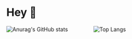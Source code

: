 # Hey 👋

![Anurag's GitHub stats](https://github-readme-stats.vercel.app/api?username=AfonsoCalinas&count_private=true&show_icons=true&theme=great-gatsby)&nbsp; &nbsp; &nbsp; &nbsp; &nbsp; &nbsp; &nbsp; &nbsp; &nbsp;![Top Langs](https://github-readme-stats.vercel.app/api/top-langs/?username=AfonsoCalinas&langs_count=5&layout=compact&theme=great-gatsby)
